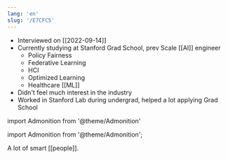 ```yaml
---
lang: 'en'
slug: '/E7CFC5'
---
```


- Interviewed on [[2022-09-14]]
- Currently studying at Stanford Grad School, prev Scale [[AI]] engineer
  - Policy Fairness
  - Federative Learning
  - HCI
  - Optimized Learning
  - Healthcare [[ML]]
- Didn't feel much interest in the industry
- Worked in Stanford Lab during undergrad, helped a lot applying Grad School

import Admonition from '@theme/Admonition'

import Admonition from '@theme/Admonition';

<Admonition type="info" title="I love my job because..." icon="💙">
A lot of smart [[people]].
</Admonition>
